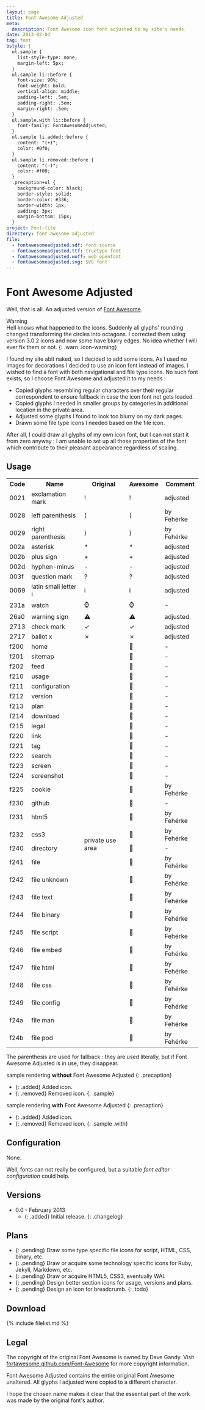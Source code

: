 ```yaml
---
layout: page
title: Font Awesome Adjusted
meta:
  description: Font Awesome icon font adjusted to my site's needs.
date: 2013-02-04
tag: font
bstyle: |
  ul.sample {
    list-style-type: none;
    margin-left: 5px;
  }
  ul.sample li::before {
    font-size: 90%;
    font-weight: bold;
    vertical-align: middle;
    padding-left: .5em;
    padding-right: .5em;
    margin-right: .5em;
  }
  ul.sample.with li::before {
    font-family: FontAwesomeAdjusted;
  }
  ul.sample li.added::before {
    content: "(+)";
    color: #0f0;
  }
  ul.sample li.removed::before {
    content: "(-)";
    color: #f00;
  }
  .precaption+ul {
    background-color: black;
    border-style: solid;
    border-color: #336;
    border-width: 1px;
    padding: 3px;
    margin-bottom: 15px;
  }
project: Font-file
directory: font-awesome-adjusted
file:
  - fontawesomeadjusted.sdf: font source
  - fontawesomeadjusted.ttf: truetype font
  - fontawesomeadjusted.woff: web openfont
  - fontawesomeadjusted.svg: SVG font
---
```


# Font Awesome Adjusted

Well, that is all. An adjusted version of [Font Awesome](http://fortawesome.github.com/Font-Awesome/).

Warning  
Hell knows what happened to the icons. Suddenly all glyphs' rounding changed transforming the circles into octagons. I corrected them using version 3.0.2 icons and now
some have blurry edges. No idea whether I will ever fix them or not.
{: .warn .icon-warning}

I found my site abit naked, so I decided to add some icons. As I used no images for decorations I decided to use an icon font instead of images. I wished to find a font
with both navigational and file type icons. No such font exists, so I choose Font Awesome and adjusted it to my needs :

* Copied glyphs resembling regular characters over their regular correspondent to ensure fallback in case the icon font not gets loaded.
* Copied glyphs I needed in smaller groups by categories in additional location in the private area.
* Adjusted some glyphs I found to look too blurry on my dark pages.
* Drawn some file type icons I needed based on the file icon.

After all, I could draw all glyphs of my own icon font, but I can not start it from zero anyway : I am unable to set up all those properties of the font which contribute
to their pleasant appearance regardless of scaling.

## Usage

<table>
<tr><th>Code</th><th>Name</th><th>Original</th><th>Awesome</th><th>Comment</th></tr>
<tr><td>0021</td><td>exclamation mark    </td><td>!</td><td class="iconfont">!</td><td>adjusted</td></tr>
<tr><td>0028</td><td>left parenthesis    </td><td>(</td><td class="iconfont">(</td><td>by Fehérke</td></tr>
<tr><td>0029</td><td>right parenthesis   </td><td>)</td><td class="iconfont">)</td><td>by Fehérke</td></tr>
<tr><td>002a</td><td>asterisk            </td><td>*</td><td class="iconfont">*</td><td>adjusted</td></tr>
<tr><td>002b</td><td>plus sign           </td><td>+</td><td class="iconfont">+</td><td>adjusted</td></tr>
<tr><td>002d</td><td>hyphen-minus        </td><td>-</td><td class="iconfont">-</td><td>adjusted</td></tr>
<tr><td>003f</td><td>question mark       </td><td>?</td><td class="iconfont">?</td><td>adjusted</td></tr>
<tr><td>0069</td><td>latin small letter i</td><td>i</td><td class="iconfont">i</td><td>adjusted</td></tr>

<tr><td>231a</td><td>watch               </td><td>&#x231a;</td><td class="iconfont">&#x231a;</td><td>-</td></tr>
<tr><td>26a0</td><td>warning sign        </td><td>&#x26a0;</td><td class="iconfont">&#x26a0;</td><td>adjusted</td></tr>
<tr><td>2713</td><td>check mark          </td><td>&#x2713;</td><td class="iconfont">&#x2713;</td><td>adjusted</td></tr>
<tr><td>2717</td><td>ballot x            </td><td>&#x2717;</td><td class="iconfont">&#x2717;</td><td>adjusted</td></tr>

<tr><td>f200</td><td>home                </td><td rowspan="30">private use area</td><td class="iconfont">&#xf200;</td><td>-</td></tr>
<tr><td>f201</td><td>sitemap             </td><td class="iconfont">&#xf201;</td><td>-</td></tr>
<tr><td>f202</td><td>feed                </td><td class="iconfont">&#xf202;</td><td>-</td></tr>

<tr><td>f210</td><td>usage               </td><td class="iconfont">&#xf210;</td><td>-</td></tr>
<tr><td>f211</td><td>configuration       </td><td class="iconfont">&#xf211;</td><td>-</td></tr>
<tr><td>f212</td><td>version             </td><td class="iconfont">&#xf212;</td><td>-</td></tr>
<tr><td>f213</td><td>plan                </td><td class="iconfont">&#xf213;</td><td>-</td></tr>
<tr><td>f214</td><td>download            </td><td class="iconfont">&#xf214;</td><td>-</td></tr>
<tr><td>f215</td><td>legal               </td><td class="iconfont">&#xf215;</td><td>-</td></tr>

<tr><td>f220</td><td>link                </td><td class="iconfont">&#xf220;</td><td>-</td></tr>
<tr><td>f221</td><td>tag                 </td><td class="iconfont">&#xf221;</td><td>-</td></tr>
<tr><td>f222</td><td>search              </td><td class="iconfont">&#xf222;</td><td>-</td></tr>
<tr><td>f223</td><td>screen              </td><td class="iconfont">&#xf223;</td><td>-</td></tr>
<tr><td>f224</td><td>screenshot          </td><td class="iconfont">&#xf224;</td><td>-</td></tr>
<tr><td>f225</td><td>cookie              </td><td class="iconfont">&#xf225;</td><td>by Fehérke</td></tr>

<tr><td>f230</td><td>github              </td><td class="iconfont">&#xf230;</td><td>-</td></tr>
<tr><td>f231</td><td>html5               </td><td class="iconfont">&#xf231;</td><td>by Fehérke</td></tr>
<tr><td>f232</td><td>css3                </td><td class="iconfont">&#xf232;</td><td>by Fehérke</td></tr>

<tr><td>f240</td><td>directory           </td><td class="iconfont">&#xf240;</td><td>-</td></tr>
<tr><td>f241</td><td>file                </td><td class="iconfont">&#xf241;</td><td>by Fehérke</td></tr>
<tr><td>f242</td><td>file unknown        </td><td class="iconfont">&#xf242;</td><td>by Fehérke</td></tr>
<tr><td>f243</td><td>file text           </td><td class="iconfont">&#xf243;</td><td>by Fehérke</td></tr>
<tr><td>f244</td><td>file binary         </td><td class="iconfont">&#xf244;</td><td>by Fehérke</td></tr>
<tr><td>f245</td><td>file script         </td><td class="iconfont">&#xf245;</td><td>by Fehérke</td></tr>
<tr><td>f246</td><td>file embed          </td><td class="iconfont">&#xf246;</td><td>by Fehérke</td></tr>
<tr><td>f247</td><td>file html           </td><td class="iconfont">&#xf247;</td><td>by Fehérke</td></tr>
<tr><td>f248</td><td>file css            </td><td class="iconfont">&#xf248;</td><td>by Fehérke</td></tr>
<tr><td>f249</td><td>file config         </td><td class="iconfont">&#xf249;</td><td>by Fehérke</td></tr>
<tr><td>f24a</td><td>file man            </td><td class="iconfont">&#xf24a;</td><td>by Fehérke</td></tr>
<tr><td>f24b</td><td>file pod            </td><td class="iconfont">&#xf24b;</td><td>by Fehérke</td></tr>
</table>

The parenthesis are used for fallback : they are used literally, but if Font Awesome Adjusted is in use, they disappear.

sample rendering **without** Font Awesome Adjusted
{: .precaption}

* {: .added} Added icon.
* {: .removed} Removed icon.
{: .sample}

sample rendering **with** Font Awesome Adjusted
{: .precaption}

* {: .added} Added icon.
* {: .removed} Removed icon.
{: .sample .with}

## Configuration

None.

Well, fonts can not really be configured, but a suitable _font editor configuration_ could help.

## Versions

* 0.0 - February 2013
  * {: .added} Initial release.
{: .changelog}

## Plans

* {: .pending} Draw some type specific file icons for script, HTML, CSS, binary, etc.
* {: .pending} Draw or acquire some technology specific icons for Ruby, Jekyll, Markdown, etc.
* {: .pending} Draw or acquire HTML5, CSS3, eventually WAI.
* {: .pending} Design better section icons for usage, versions and plans.
* {: .pending} Design an icon for breadcrumb.
{: .todo}

## Download

{% include filelist.md %}

## Legal

The copyright of the original Font Awesome is owned by Dave Gandy. Visit [fortawesome.github.com/Font-Awesome](http://fortawesome.github.com/Font-Awesome) for more
copyright information.

Font Awesome Adjusted contains the entire original Font Awesome unaltered. All glyphs I adjusted were copied to a different character.

I hope the chosen name makes it clear that the essential part of the work was made by the original font's author.
